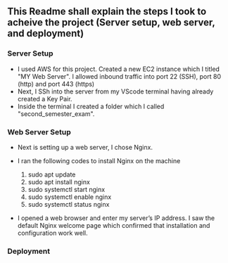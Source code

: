 ## This Readme shall explain the steps I took to acheive the project (Server setup, web server, and deployment)

### Server Setup
- I used AWS for this project. Created a new EC2 instance which I titled "MY Web Server". I allowed inbound traffic into port 22 (SSH), port 80 (http) and port 443 (https)
- Next, I SSh into the server from my VScode terminal having already created a Key Pair.
- Inside the terminal I created a folder which I called "second_semester_exam".

### Web Server Setup
- Next is setting up a web server, I chose Nginx.
- I ran the following codes to install Nginx on the machine

    1. sudo apt update
    2. sudo apt install nginx
    3. sudo systemctl start nginx
    4. sudo systemctl enable nginx
    5. sudo systemctl status nginx
- I opened a web browser and enter my server’s IP address. I saw the default Nginx welcome page which confirmed that installation and configuration work well.

### Deployment
